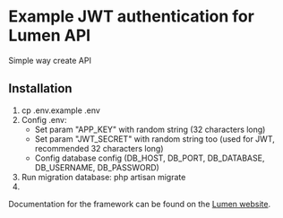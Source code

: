 # Example JWT authentication for Lumen API

Simple way create API

## Installation

1. cp .env.example .env
2. Config .env:
    - Set param "APP_KEY" with random string (32 characters long)
    - Set param "JWT_SECRET" with random string too (used for JWT, recommended 32 characters long)
    - Config database config (DB_HOST, DB_PORT, DB_DATABASE, DB_USERNAME, DB_PASSWORD)
3. Run migration database: php artisan migrate
4. 

Documentation for the framework can be found on the [Lumen website](http://lumen.laravel.com/docs).
